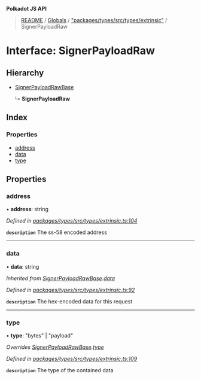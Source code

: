 **Polkadot JS API**

> [README](../README.md) / [Globals](../globals.md) / ["packages/types/src/types/extrinsic"](../modules/_packages_types_src_types_extrinsic_.md) / SignerPayloadRaw

# Interface: SignerPayloadRaw

## Hierarchy

* [SignerPayloadRawBase](_packages_types_src_types_extrinsic_.signerpayloadrawbase.md)

  ↳ **SignerPayloadRaw**

## Index

### Properties

* [address](_packages_types_src_types_extrinsic_.signerpayloadraw.md#address)
* [data](_packages_types_src_types_extrinsic_.signerpayloadraw.md#data)
* [type](_packages_types_src_types_extrinsic_.signerpayloadraw.md#type)

## Properties

### address

•  **address**: string

*Defined in [packages/types/src/types/extrinsic.ts:104](https://github.com/polkadot-js/api/blob/9d548f787/packages/types/src/types/extrinsic.ts#L104)*

**`description`** The ss-58 encoded address

___

### data

•  **data**: string

*Inherited from [SignerPayloadRawBase](_packages_types_src_types_extrinsic_.signerpayloadrawbase.md).[data](_packages_types_src_types_extrinsic_.signerpayloadrawbase.md#data)*

*Defined in [packages/types/src/types/extrinsic.ts:92](https://github.com/polkadot-js/api/blob/9d548f787/packages/types/src/types/extrinsic.ts#L92)*

**`description`** The hex-encoded data for this request

___

### type

•  **type**: \"bytes\" \| \"payload\"

*Overrides [SignerPayloadRawBase](_packages_types_src_types_extrinsic_.signerpayloadrawbase.md).[type](_packages_types_src_types_extrinsic_.signerpayloadrawbase.md#type)*

*Defined in [packages/types/src/types/extrinsic.ts:109](https://github.com/polkadot-js/api/blob/9d548f787/packages/types/src/types/extrinsic.ts#L109)*

**`description`** The type of the contained data
